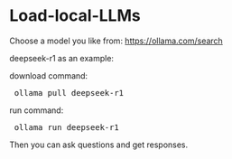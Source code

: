 # Load-local-LLMs
Choose a model you like from: https://ollama.com/search

deepseek-r1 as an example: 

download command: 
<pre> ollama pull deepseek-r1 </pre>

run command: 
<pre> ollama run deepseek-r1  </pre>

Then you can ask questions and get responses. 
